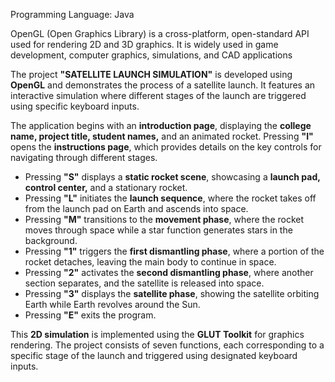 Programming Language: Java

OpenGL (Open Graphics Library) is a cross-platform, open-standard API used for rendering 2D and 3D graphics. It is widely used in game development, computer graphics, simulations, and CAD applications

The project **"SATELLITE LAUNCH SIMULATION"** is developed using **OpenGL** and demonstrates the process of a satellite launch. It features an interactive simulation where different stages of the launch are triggered using specific keyboard inputs.

The application begins with an **introduction page**, displaying the **college name, project title, student names,** and an animated rocket. Pressing **"I"** opens the **instructions page**, which provides details on the key controls for navigating through different stages.

- Pressing **"S"** displays a **static rocket scene**, showcasing a **launch pad, control center,** and a stationary rocket.  
- Pressing **"L"** initiates the **launch sequence**, where the rocket takes off from the launch pad on Earth and ascends into space.  
- Pressing **"M"** transitions to the **movement phase**, where the rocket moves through space while a star function generates stars in the background.  
- Pressing **"1"** triggers the **first dismantling phase**, where a portion of the rocket detaches, leaving the main body to continue in space.  
- Pressing **"2"** activates the **second dismantling phase**, where another section separates, and the satellite is released into space.  
- Pressing **"3"** displays the **satellite phase**, showing the satellite orbiting Earth while Earth revolves around the Sun.  
- Pressing **"E"** exits the program.  

This **2D simulation** is implemented using the **GLUT Toolkit** for graphics rendering. The project consists of seven functions, each corresponding to a specific stage of the launch and triggered using designated keyboard inputs.
